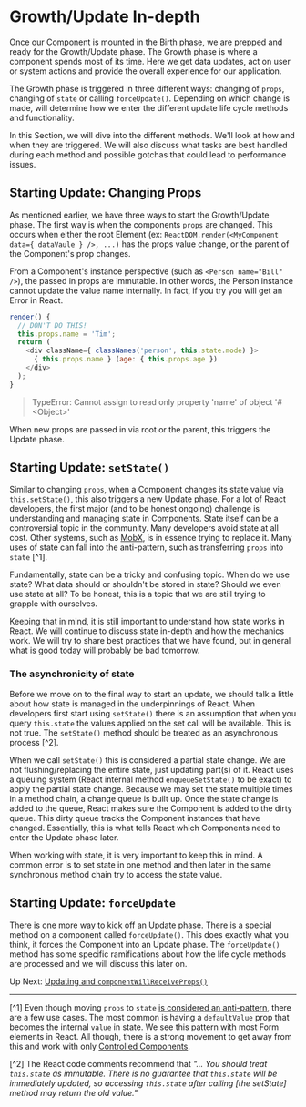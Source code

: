 # Growth/Update In-depth
 Once our Component is mounted in the Birth phase, we are prepped and ready for the Growth/Update phase. The Growth phase is where a component spends most of its time. Here we get data updates, act on user or system actions and provide the overall experience for our application.
 
 The Growth phase is triggered in three different ways: changing of `props`, changing of `state` or calling `forceUpdate()`. Depending on which change is made, will determine how we enter the different update life cycle methods and functionality.
 
 In this Section, we will dive into the different methods. We'll look at how and when they are triggered. We will also discuss what tasks are best handled during each method and possible gotchas that could lead to performance issues.
 
 ## Starting Update: Changing Props
  As mentioned earlier, we have three ways to start the Growth/Update phase. The first way is when the components `props` are changed. This occurs when either the root Element (ex: `ReactDOM.render(<MyComponent data={ dataVaule } />, ...)` has the props value change, or the parent of the Component's prop changes.
  
  From a Component's instance perspective (such as `<Person name="Bill" />`), the passed in props are immutable. In other words, the Person instance cannot update the value name internally. In fact, if you try you will get an Error in React.
  
  ```javascript
  render() {
    // DON'T DO THIS!
    this.props.name = 'Tim';
    return (
      <div className={ classNames('person', this.state.mode) }>
        { this.props.name } (age: { this.props.age })
      </div>
    );
  }
  ```
  
> TypeError: Cannot assign to read only property 'name' of object '#&lt;Object&gt;'

When new props are passed in via root or the parent, this triggers the Update phase.

## Starting Update: `setState()`
 Similar to changing `props`, when a Component changes its state value via `this.setState()`, this also triggers a new Update phase. For a lot of React developers, the first major (and to be honest ongoing) challenge is understanding and managing state in Components. State itself can be a controversial topic in the community. Many developers avoid state at all cost. Other systems, such as [MobX](http://mobxjs.github.io/mobx/), is in essence trying to replace it. Many uses of state can fall into the anti-pattern, such as transferring `props` into `state` [^1].
 
 Fundamentally, state can be a tricky and confusing topic. When do we use state? What data should or shouldn't be stored in state? Should we even use state at all? To be honest, this is a topic that we are still trying to grapple with ourselves. 
 
 Keeping that in mind, it is still important to understand how state works in React. We will continue to discuss state in-depth and how the mechanics work. We will try to share best practices that we have found, but in general what is good today will probably be bad tomorrow.
 
 ### The asynchronicity of state
 Before we move on to the final way to start an update, we should talk a little about how state is managed in the underpinnings of React. When developers first start using `setState()` there is an assumption that when you query `this.state` the values applied on the set call will be available. This is not true. The `setState()` method should be treated as an asynchronous process [^2].
 
 When we call `setState()` this is considered a partial state change. We are not flushing/replacing the entire state, just updating part(s) of it. React uses a queuing system (React internal method `enqueueSetState()` to be exact) to apply the partial state change. Because we may set the state multiple times in a method chain, a change queue is built up. Once the state change is added to the queue, React makes sure the Component is added to the dirty queue. This dirty queue tracks the Component instances that have changed. Essentially, this is what tells React which Components need to enter the Update phase later.
 
 When working with state, it is very important to keep this in mind. A common error is to set state in one method and then later in the same synchronous method chain try to access the state value.
 
## Starting Update: `forceUpdate`
 There is one more way to kick off an Update phase. There is a special method on a component called `forceUpdate()`. This does exactly what you think, it forces the Component into an Update phase. The `forceUpdate()` method has some specific ramifications about how the life cycle methods are processed and we will discuss this later on.

 
 Up Next: [Updating and `componentWillReceiveProps()`](update/component_will_receive_props.md)
 
 ---
 
 [^1] Even though moving `props` to `state` [is considered an anti-pattern](https://facebook.github.io/react/tips/props-in-getInitialState-as-anti-pattern.html), there are a few use cases. The most common is having a `defaultValue` prop that becomes the internal `value` in state. We see this pattern with most Form elements in React. All though, there is a strong movement to get away from this and work with only [Controlled Components](https://facebook.github.io/react/docs/forms.html#controlled-components).
 
 [^2] The React code comments recommend that *"... You should treat `this.state` as immutable. There is no guarantee that `this.state` will be immediately updated, so accessing `this.state` after calling [the setState] method may return the old value."*
 